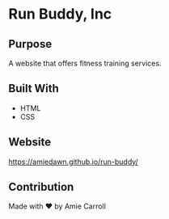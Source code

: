 # Run Buddy, Inc

## Purpose
A website that offers fitness training services. 

## Built With
* HTML
* CSS

## Website
https://amiedawn.github.io/run-buddy/

## Contribution
Made with ❤️ by Amie Carroll
